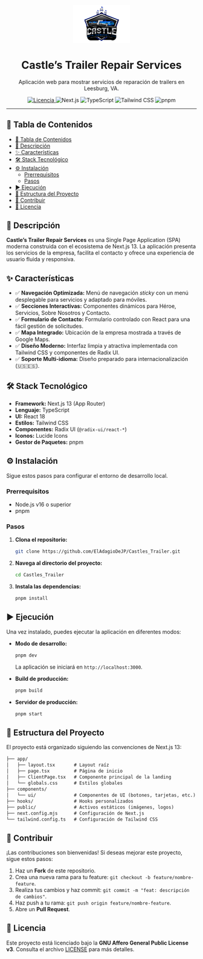 <div align="center">
  <a href="https://github.com/ElAdagioDeJP/Castles_Trailer">
    <img src="public/images/castle-logo.png" alt="Castle’s Trailer Repair Services Logo" width="150">
  </a>
  <h1>Castle’s Trailer Repair Services</h1>
  <p>Aplicación web para mostrar servicios de reparación de trailers en Leesburg, VA.</p>
  
  <p>
    <a href="https://github.com/ElAdagioDeJP/Castles_Trailer/blob/main/LICENSE">
      <img alt="Licencia" src="https://img.shields.io/badge/Licencia-AGPL%20v3-blue.svg"/>
    </a>
    <img alt="Next.js" src="https://img.shields.io/badge/Next.js-13-black?logo=next.js"/>
    <img alt="TypeScript" src="https://img.shields.io/badge/TypeScript-5-blue?logo=typescript"/>
    <img alt="Tailwind CSS" src="https://img.shields.io/badge/Tailwind%20CSS-3-38B2AC?logo=tailwind-css"/>
    <img alt="pnpm" src="https://img.shields.io/badge/pnpm-8-F69220?logo=pnpm"/>
  </p>
</div>

---

## 📜 Tabla de Contenidos

- [📜 Tabla de Contenidos](#-tabla-de-contenidos)
- [🚀 Descripción](#-descripción)
- [✨ Características](#-características)
- [🛠️ Stack Tecnológico](#️-stack-tecnológico)
- [⚙️ Instalación](#️-instalación)
  - [Prerrequisitos](#prerrequisitos)
  - [Pasos](#pasos)
- [▶️ Ejecución](#️-ejecución)
- [📂 Estructura del Proyecto](#-estructura-del-proyecto)
- [🤝 Contribuir](#-contribuir)
- [📜 Licencia](#-licencia)

## 🚀 Descripción

**Castle’s Trailer Repair Services** es una Single Page Application (SPA) moderna construida con el ecosistema de Next.js 13. La aplicación presenta los servicios de la empresa, facilita el contacto y ofrece una experiencia de usuario fluida y responsiva.

## ✨ Características

- ✅ **Navegación Optimizada:** Menú de navegación *sticky* con un menú desplegable para servicios y adaptado para móviles.
- ✅ **Secciones Interactivas:** Componentes dinámicos para Héroe, Servicios, Sobre Nosotros y Contacto.
- ✅ **Formulario de Contacto:** Formulario controlado con React para una fácil gestión de solicitudes.
- ✅ **Mapa Integrado:** Ubicación de la empresa mostrada a través de Google Maps.
- ✅ **Diseño Moderno:** Interfaz limpia y atractiva implementada con Tailwind CSS y componentes de Radix UI.
- ✅ **Soporte Multi-idioma:** Diseño preparado para internacionalización (🇺🇸🇪🇸).

## 🛠️ Stack Tecnológico

- **Framework:** Next.js 13 (App Router)
- **Lenguaje:** TypeScript
- **UI:** React 18
- **Estilos:** Tailwind CSS
- **Componentes:** Radix UI (`@radix-ui/react-*`)
- **Iconos:** Lucide Icons
- **Gestor de Paquetes:** pnpm

## ⚙️ Instalación

Sigue estos pasos para configurar el entorno de desarrollo local.

### Prerrequisitos

- Node.js v16 o superior
- pnpm

### Pasos

1.  **Clona el repositorio:**
    ```sh
    git clone https://github.com/ElAdagioDeJP/Castles_Trailer.git
    ```

2.  **Navega al directorio del proyecto:**
    ```sh
    cd Castles_Trailer
    ```

3.  **Instala las dependencias:**
    ```sh
    pnpm install
    ```

## ▶️ Ejecución

Una vez instalado, puedes ejecutar la aplicación en diferentes modos:

- **Modo de desarrollo:**
  ```sh
  pnpm dev
  ```
  La aplicación se iniciará en `http://localhost:3000`.

- **Build de producción:**
  ```sh
  pnpm build
  ```

- **Servidor de producción:**
  ```sh
  pnpm start
  ```

## 📂 Estructura del Proyecto

El proyecto está organizado siguiendo las convenciones de Next.js 13:

```
├── app/
│   ├── layout.tsx       # Layout raíz
│   ├── page.tsx         # Página de inicio
│   ├── ClientPage.tsx   # Componente principal de la landing
│   └── globals.css      # Estilos globales
├── components/
│   └── ui/              # Componentes de UI (botones, tarjetas, etc.)
├── hooks/               # Hooks personalizados
├── public/              # Activos estáticos (imágenes, logos)
├── next.config.mjs      # Configuración de Next.js
└── tailwind.config.ts   # Configuración de Tailwind CSS
```

## 🤝 Contribuir

¡Las contribuciones son bienvenidas! Si deseas mejorar este proyecto, sigue estos pasos:

1.  Haz un **Fork** de este repositorio.
2.  Crea una nueva rama para tu feature: `git checkout -b feature/nombre-feature`.
3.  Realiza tus cambios y haz commit: `git commit -m "feat: descripción de cambios"`.
4.  Haz push a tu rama: `git push origin feature/nombre-feature`.
5.  Abre un **Pull Request**.

## 📜 Licencia

Este proyecto está licenciado bajo la **GNU Affero General Public License v3**. Consulta el archivo [LICENSE](LICENSE) para más detalles.